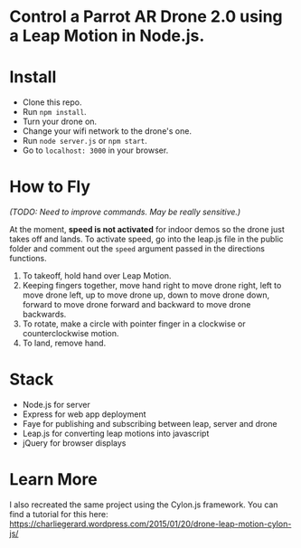 # Control a Parrot AR Drone 2.0 using a Leap Motion in Node.js.

# Install

* Clone this repo.
* Run `npm install`.
* Turn your drone on.
* Change your wifi network to the drone's one.
* Run `node server.js` or `npm start`.
* Go to `localhost: 3000` in your browser.

# How to Fly

*(TODO: Need to improve commands. May be really sensitive.)*

At the moment, **speed is not activated** for indoor demos so the drone just takes off and lands.
To activate speed, go into the leap.js file in the public folder and comment out the `speed` argument passed in the directions functions.

1. To takeoff, hold hand over Leap Motion.
2. Keeping fingers together, move hand right to move drone right, left to move drone left, up to move drone up, down to move drone down, forward to move drone forward and backward to move drone backwards.
3. To rotate, make a circle with pointer finger in a clockwise or counterclockwise motion.
4. To land, remove hand.

# Stack

* Node.js for server
* Express for web app deployment
* Faye for publishing and subscribing between leap, server and drone
* Leap.js for converting leap motions into javascript
* jQuery for browser displays

# Learn More

I also recreated the same project using the Cylon.js framework. You can find a tutorial for this here: https://charliegerard.wordpress.com/2015/01/20/drone-leap-motion-cylon-js/
